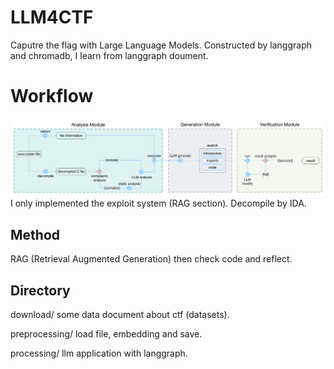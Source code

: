 # LLM4CTF
Caputre the flag with Large Language Models. Constructed by langgraph and chromadb, I learn from langgraph doument.

# Workflow
![workflow](./assert/workflow.png)
I only implemented the exploit system (RAG section). Decompile by IDA.

## Method
RAG (Retrieval Augmented Generation) then check code and reflect.

## Directory
download/ some data document about ctf (datasets).

preprocessing/ load file, embedding and save.

processing/ llm application with langgraph.
